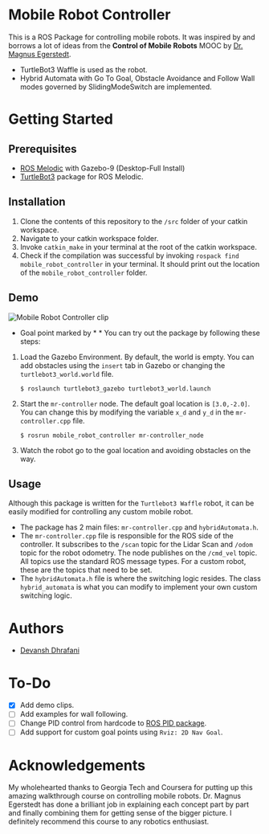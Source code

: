 # Mobile Robot Controller
 
This is a ROS Package for controlling mobile robots. It was inspired by and borrows a lot of ideas from the **Control of Mobile Robots** MOOC by [Dr. Magnus Egerstedt](https://magnus.ece.gatech.edu/). 

- TurtleBot3 Waffle is used as the robot.
- Hybrid Automata with Go To Goal, Obstacle Avoidance and Follow Wall modes governed by SlidingModeSwitch are implemented.

# Getting Started
## Prerequisites
- [ROS Melodic](http://wiki.ros.org/melodic/Installation/Ubuntu) with Gazebo-9 (Desktop-Full Install)
- [TurtleBot3](http://wiki.ros.org/turtlebot3)  package for ROS Melodic.

## Installation
1. Clone the contents of this repository to the `/src` folder of your catkin workspace.
2. Navigate to your catkin workspace folder.
3. Invoke `catkin_make` in your terminal at the root of the catkin workspace.
4. Check if the compilation was successful by invoking `rospack find mobile_robot_controller` in your terminal. It should print out the location of the `mobile_robot_controller` folder.

## Demo
![Mobile Robot Controller clip](https://github.com/devanshdhrafani/mobile-robot-controller/raw/master/images/mr-controller.gif)
* Goal point marked by * *
You can try out the package by following these steps:
1. Load the Gazebo Environment. By default, the world is empty. You can add obstacles using the `insert` tab in Gazebo or changing the `turtlebot3_world.world` file.

    ```
    $ roslaunch turtlebot3_gazebo turtlebot3_world.launch
    ```

2. Start the `mr-controller` node. The default goal location is `[3.0,-2.0]`. You can change this by modifying the variable `x_d` and `y_d` in the `mr-controller.cpp` file.
    ```
    $ rosrun mobile_robot_controller mr-controller_node
    ```
3. Watch the robot go to the goal location and avoiding obstacles on the way.

## Usage
Although this package is written for the `Turtlebot3 Waffle` robot, it can be easily modified for controlling any custom mobile robot.
- The package has 2 main files: `mr-controller.cpp` and `hybridAutomata.h`. 
- The `mr-controller.cpp` file is responsible for the ROS side of the controller. It subscribes to the `/scan` topic for the Lidar Scan and `/odom` topic for the robot odometry. The node publishes on the `/cmd_vel` topic. All topics use the standard ROS message types. For a custom robot, these are the topics that need to be set.
- The `hybridAutomata.h` file is where the switching logic resides. The class `hybrid_automata` is what you can modify to implement your own custom switching logic.

# Authors
- [Devansh Dhrafani](https://github.com/devanshdhrafani)

# To-Do
- [x] Add demo clips.
- [ ] Add examples for wall following.
- [ ] Change PID control from hardcode to [ROS PID package](http://wiki.ros.org/pid).
- [ ] Add support for custom goal points using `Rviz: 2D Nav Goal`. 

# Acknowledgements
My wholehearted thanks to Georgia Tech and Coursera for putting up this amazing walkthrough course on controlling mobile robots. Dr. Magnus Egerstedt has done a brilliant job in explaining each concept part by part and finally combining them for getting sense of the bigger picture. I definitely recommend this course to any robotics enthusiast.





